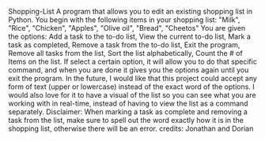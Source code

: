 Shopping-List
A program that allows you to edit an existing shopping list in Python.
You begin with the following items in your shopping list: "Milk", "Rice", "Chicken", "Apples", "Olive oil", "Bread", "Cheetos"
You are given the options: Add a task to the to-do list, View the current to-do list, Mark a task as completed, Remove a task from the to-do list, Exit the program, Remove all tasks from the list, Sort the list alphabetically, Count the # of Items on the list.
If select a certain option, it will allow you to do that specific command, and when you are done it gives you the options again until you exit the program. 
In the future, I would like that this project could accept any form of text (upper or lowercase) instead of the exact word of the options. I would also love for it to have a visual of the list so you can see what you are working with in real-time, instead of having to view the list as a command separately. 
Disclaimer: When marking a task as complete and removing a task from the list, make sure to spell out the word exactly how it is in the shopping list, otherwise there will be an error. 
credits: Jonathan and Dorian 
